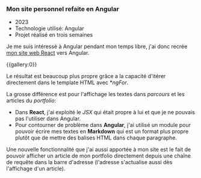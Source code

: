 ### Mon site personnel refaite en Angular

* 2023
* Technologie utilisé: Angular
* Projet réalisé en trois semaines

Je me suis intéressé à Angular pendant mon temps libre, j'ai donc recrée [mon site web React](modal:fred-react) vers Angular.

{{gallery:0}}

Le résultat est beaucoup plus propre grâce a la capacité d'itérer directement dans le template HTML avec **ngFor*.

La grosse différence est pour l'affichage les textes dans *parcours* et les articles du *portfolio*:
* Dans **React**, j'ai exploité le *JSX* qui était propre à lui et que je ne pouvais pas l'utiliser dans Angular.
* Pour contourner de problème dans **Angular**, j'ai utilisé un module pour pouvoir écrire mes textes en **Markdown** qui est un format plus propre plutôt que de mettre des balises HTML dans chaque paragraphe.

Une nouvelle fonctionnalité que j'ai aussi apportée à mon site est le fait de pouvoir afficher un article de mon portfolio directement depuis une chaîne de requête dans la barre d'adresse (l'adresse s'actualise aussi dès l'affichage d'un article).
